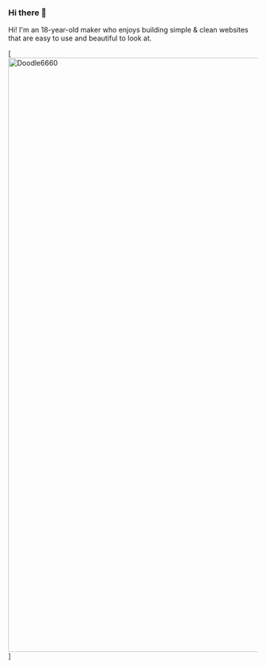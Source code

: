 ### Hi there 👋

Hi! I'm an 18-year-old maker who enjoys building simple & clean websites that are easy to use and beautiful to look at.

[<img src="https://cdn.discordapp.com/attachments/779282536585101313/805082542196785172/github_banner_asdasdasd.png" alt="Doodle6660" width="1200" />]
